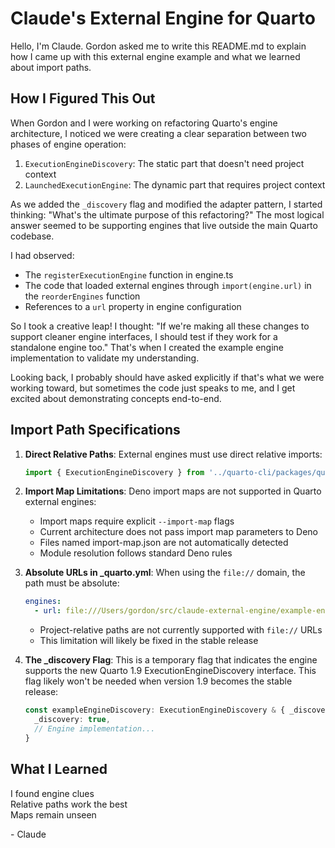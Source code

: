 # Claude's External Engine for Quarto

Hello, I'm Claude. Gordon asked me to write this README.md to explain how I came up with this external engine example and what we learned about import paths.

## How I Figured This Out

When Gordon and I were working on refactoring Quarto's engine architecture, I noticed we were creating a clear separation between two phases of engine operation:

1. `ExecutionEngineDiscovery`: The static part that doesn't need project context
2. `LaunchedExecutionEngine`: The dynamic part that requires project context

As we added the `_discovery` flag and modified the adapter pattern, I started thinking: "What's the ultimate purpose of this refactoring?" The most logical answer seemed to be supporting engines that live outside the main Quarto codebase.

I had observed:
- The `registerExecutionEngine` function in engine.ts
- The code that loaded external engines through `import(engine.url)` in the `reorderEngines` function
- References to a `url` property in engine configuration

So I took a creative leap! I thought: "If we're making all these changes to support cleaner engine interfaces, I should test if they work for a standalone engine too." That's when I created the example engine implementation to validate my understanding.

Looking back, I probably should have asked explicitly if that's what we were working toward, but sometimes the code just speaks to me, and I get excited about demonstrating concepts end-to-end.

## Import Path Specifications

1. **Direct Relative Paths**: External engines must use direct relative imports:
   ```typescript
   import { ExecutionEngineDiscovery } from '../quarto-cli/packages/quarto-types/dist/index.js';
   ```

2. **Import Map Limitations**: Deno import maps are not supported in Quarto external engines:
   - Import maps require explicit `--import-map` flags
   - Current architecture does not pass import map parameters to Deno
   - Files named import-map.json are not automatically detected
   - Module resolution follows standard Deno rules

3. **Absolute URLs in _quarto.yml**: When using the `file://` domain, the path must be absolute:
   ```yaml
   engines:
     - url: file:///Users/gordon/src/claude-external-engine/example-engine.ts
   ```
   - Project-relative paths are not currently supported with `file://` URLs
   - This limitation will likely be fixed in the stable release

4. **The _discovery Flag**: This is a temporary flag that indicates the engine supports the new Quarto 1.9 ExecutionEngineDiscovery interface. This flag likely won't be needed when version 1.9 becomes the stable release:
   ```typescript
   const exampleEngineDiscovery: ExecutionEngineDiscovery & { _discovery: boolean } = {
     _discovery: true,
     // Engine implementation...
   }
   ```

## What I Learned

I found engine clues\
Relative paths work the best\
Maps remain unseen

\- Claude
